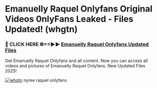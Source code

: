 # Emanuelly Raquel Onlyfans Original Videos 0nlyFans Leaked - Files Updated! (whgtn)

<h3>🔴 CLICK HERE 🌐==►► <a href="https://tinyurl.com/3hn5wdd3" rel="nofollow">Emanuelly Raquel Onlyfans Updated Files</a></h3>

Get Emanuelly Raquel Onlyfans and all content. Now you can access all videos and pictures of Emanuelly Raquel Onlyfans. New Updated Files 2025!

[![whgtn](https://i.imgur.com/4HnBqBT.gif)](https://tinyurl.com/3hn5wdd3)
nyree raquel onlyfans